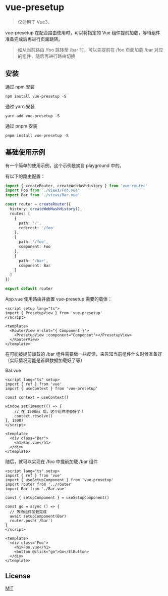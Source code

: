 # vue-presetup

> 仅适用于 Vue3。

vue-presetup 在配合路由使用时，可以将指定的 Vue 组件提前加载，等待组件准备完成后再进行页面跳转。

> 如从当前路由 /foo 跳转至 /bar 时，可以先提前在 /foo 页面加载 /bar 对应的组件，随后再进行路由切换

## 安装

通过 npm 安装

```shell
npm install vue-presetup -S
```

通过 yarn 安装

```shell
yarn add vue-presetup -S
```

通过 pnpm 安装

```shell
pnpm install vue-presetup -S
```

## 基础使用示例

有一个简单的使用示例，这个示例是摘自 playground 中的。

有以下的路由配置：

```ts
import { createRouter, createWebHashHistory } from 'vue-router'
import Foo from './views/Foo.vue'
import Bar from './views/Bar.vue'

const router = createRouter({
  history: createWebHashHistory(),
  routes: [
    {
      path: '/',
      redirect: '/foo'
    },
    {
      path: '/foo',
      component: Foo
    },
    {
      path: '/bar',
      component: Bar
    }
  ]
})

export default router
```

App.vue 使用路由并放置 vue-presetup 需要的载体：

```vue
<script setup lang="ts">
import { PresetupView } from 'vue-presetup'
</script>

<template>
  <RouterView v-slot="{ Component }">
    <PresetupView :component="Component"></PresetupView>
  </RouterView>
</template>
```

在可能被提前加载的 /bar 组件需要做一些反馈，来告知当前组件什么时候准备好（实际情况可能是首屏数据加载好了等）

Bar.vue

```vue
<script lang="ts" setup>
import { ref } from 'vue'
import { useContext } from 'vue-presetup'

const context = useContext()

window.setTimeout(() => {
    // 在 1500ms 后，这个组件准备好了！
    context.resolve()
}, 1500)
</script>

<template>
  <div class="Bar">
    <h1>Bar.vue</h1>
  </div>
</template>
```


随后，就可以实现在 /foo 中提前加载 /bar 组件

```vue
<script lang="ts" setup>
import { ref } from 'vue'
import { useSetupComponent } from 'vue-presetup'
import router from '../router'
import Bar from './Bar.vue'

const { setupComponent } = useSetupComponent()

const go = async () => {
  // 等待组件加载完成
  await setupComponent(Bar)
  router.push('/bar')
}
</script>

<template>
  <div class="Foo">
    <h1>Foo.vue</h1>
    <button @click="go">Go</ElButton>
  </div>
</template>
```

## License

[MIT](https://github.com/haiya6/vite-plugin-html-resolve-alias/blob/main/LICENSE)
